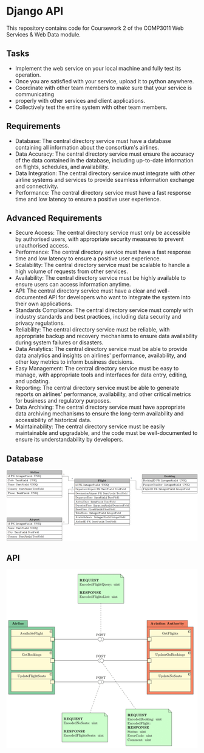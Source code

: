 # Django API

This repository contains code for Coursework 2 of the COMP3011 Web Services & Web Data module.

## Tasks

- Implement the web service on your local machine and fully test its operation.
- Once you are satisfied with your service, upload it to python anywhere.
- Coordinate with other team members to make sure that your service is communicating
- properly with other services and client applications.
- Collectively test the entire system with other team members.

## Requirements

- Database: The central directory service must have a database containing all information about the consortium's airlines.
- Data Accuracy: The central directory service must ensure the accuracy of the data contained in the database, including up-to-date information on flights, schedules, and availability.
- Data Integration: The central directory service must integrate with other airline systems and services to provide seamless information exchange and connectivity.
- Performance: The central directory service must have a fast response time and low latency to ensure a positive user experience.

## Advanced Requirements

- Secure Access: The central directory service must only be accessible by authorised users, with appropriate security measures to prevent unauthorised access.
- Performance: The central directory service must have a fast response time and low latency to ensure a positive user experience.
- Scalability: The central directory service must be scalable to handle a high volume of requests from other services.
- Availability: The central directory service must be highly available to ensure users can access information anytime.
- API: The central directory service must have a clear and well-documented API for developers who want to integrate the system into their own applications.
- Standards Compliance: The central directory service must comply with industry standards and best practices, including data security and privacy regulations.
- Reliability: The central directory service must be reliable, with appropriate backup and recovery mechanisms to ensure data availability during system failures or disasters.
- Data Analytics: The central directory service must be able to provide data analytics and insights on airlines' performance, availability, and other key metrics to inform business decisions.
- Easy Management: The central directory service must be easy to manage, with appropriate tools and interfaces for data entry, editing, and updating.
- Reporting: The central directory service must be able to generate reports on airlines' performance, availability, and other critical metrics for business and regulatory purposes.
- Data Archiving: The central directory service must have appropriate data archiving mechanisms to ensure the long-term availability and accessibility of historical data.
- Maintainability: The central directory service must be easily maintainable and upgradable, and the code must be well-documented to ensure its understandability by developers.

## Database

![Database](db.png)

## API

![API](api.png)
